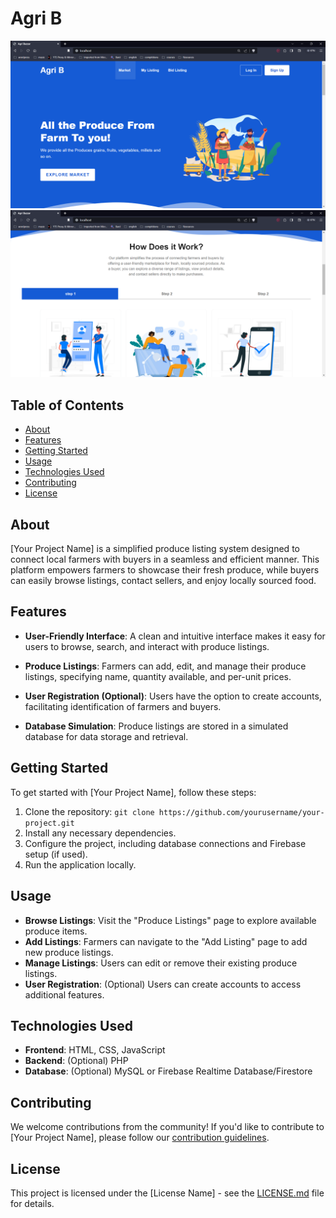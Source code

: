 # Agri B

![Project Logo or Screenshot](ss/1ss.png)
![Project Logo or Screenshot](ss/ss2.png)

## Table of Contents

- [About](#about)
- [Features](#features)
- [Getting Started](#getting-started)
- [Usage](#usage)
- [Technologies Used](#technologies-used)
- [Contributing](#contributing)
- [License](#license)

## About

[Your Project Name] is a simplified produce listing system designed to connect local farmers with buyers in a seamless and efficient manner. This platform empowers farmers to showcase their fresh produce, while buyers can easily browse listings, contact sellers, and enjoy locally sourced food.

## Features

- **User-Friendly Interface**: A clean and intuitive interface makes it easy for users to browse, search, and interact with produce listings.

- **Produce Listings**: Farmers can add, edit, and manage their produce listings, specifying name, quantity available, and per-unit prices.

- **User Registration (Optional)**: Users have the option to create accounts, facilitating identification of farmers and buyers.

- **Database Simulation**: Produce listings are stored in a simulated database for data storage and retrieval.

## Getting Started

To get started with [Your Project Name], follow these steps:

1. Clone the repository: `git clone https://github.com/yourusername/your-project.git`
2. Install any necessary dependencies.
3. Configure the project, including database connections and Firebase setup (if used).
4. Run the application locally.

## Usage

- **Browse Listings**: Visit the "Produce Listings" page to explore available produce items.
- **Add Listings**: Farmers can navigate to the "Add Listing" page to add new produce listings.
- **Manage Listings**: Users can edit or remove their existing produce listings.
- **User Registration**: (Optional) Users can create accounts to access additional features.

## Technologies Used

- **Frontend**: HTML, CSS, JavaScript
- **Backend**: (Optional) PHP
- **Database**: (Optional) MySQL or Firebase Realtime Database/Firestore

## Contributing

We welcome contributions from the community! If you'd like to contribute to [Your Project Name], please follow our [contribution guidelines](CONTRIBUTING.md).

## License

This project is licensed under the [License Name] - see the [LICENSE.md](LICENSE.md) file for details.
